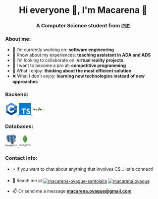 <h1 align="center">Hi everyone 👋, I'm Macarena 👸</h1>
<h3 align="center">A Computer Science student from 🇵🇪</h3>


<h3 align="left">About me:</h3>

- 🔭 I’m currently working on: **software engineering**
- 📄 Know about my experiences: **teaching assistant in ADA and ADS**
- 👯 I’m looking to collaborate on: **virtual reality projects**
- 🌱 I want to become a pro at: **competitive programming**
- 🤝 What I enjoy: **thinking about the most efficient solution**
- ❌ What I don't enjoy: **learning new technologies instead of new approaches**

<h3 align="left">Backend:</h3>
<p align="left"> 
<a href="https://www.w3schools.com/cpp/" target="_blank" rel="noreferrer"> 
<img src="https://raw.githubusercontent.com/devicons/devicon/master/icons/cplusplus/cplusplus-original.svg" alt="cplusplus" width="40" height="40"/> 
</a> 
<a href="https://www.typescriptlang.org/" target="_blank" rel="noreferrer"> <img src="https://raw.githubusercontent.com/devicons/devicon/master/icons/typescript/typescript-original.svg" alt="typescript" width="40" height="40"/> </a> 
<a href="https://nodejs.org" target="_blank" rel="noreferrer"> <img src="https://raw.githubusercontent.com/devicons/devicon/master/icons/nodejs/nodejs-original-wordmark.svg" alt="nodejs" width="40" height="40"/> </a> 
</p>

<h3 align="left">Databases:</h3>
<p align="left"> 
<a href="https://www.postgresql.org" target="_blank" rel="noreferrer"> <img src="https://raw.githubusercontent.com/devicons/devicon/master/icons/postgresql/postgresql-original-wordmark.svg" alt="postgresql" width="40" height="40"/> </a> 
<a href="https://www.mongodb.com/" target="_blank" rel="noreferrer"> 
<img src="https://raw.githubusercontent.com/devicons/devicon/master/icons/mongodb/mongodb-original-wordmark.svg" alt="mongodb" width="40" height="40"/> </a> 
</p>

<h3 align="left">Contact info:</h3>

- ⚡ If you want to chat about anything that involves CS... let's connect!

- 👯 Reach me at <a href="https://linkedin.com/in/macarena-oyague-santolalla" target="blank"><img align="center" src="https://raw.githubusercontent.com/rahuldkjain/github-profile-readme-generator/master/src/images/icons/Social/linked-in-alt.svg" alt="macarena-oyague-santolalla" height="18" width="28" /></a>
<a href="https://instagram.com/macarena.oyague" target="blank"><img align="center" src="https://raw.githubusercontent.com/rahuldkjain/github-profile-readme-generator/master/src/images/icons/Social/instagram.svg" alt="macarena.oyague" height="18" width="28" /></a> 
- 📫 Or send me a message **macarena.oyague@gmail.com**
